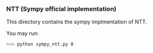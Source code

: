 ### NTT (Sympy official implementation)

This directory contains the sympy implmentation of NTT.

You may run: 
```bash
>>> python sympy_ntt.py 8
```

